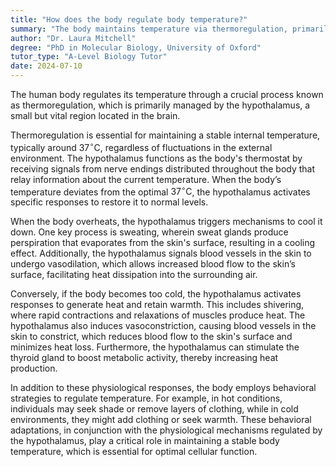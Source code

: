 ```yaml
---
title: "How does the body regulate body temperature?"
summary: "The body maintains temperature via thermoregulation, primarily managed by the hypothalamus in the brain."
author: "Dr. Laura Mitchell"
degree: "PhD in Molecular Biology, University of Oxford"
tutor_type: "A-Level Biology Tutor"
date: 2024-07-10
---
```


The human body regulates its temperature through a crucial process known as thermoregulation, which is primarily managed by the hypothalamus, a small but vital region located in the brain.

Thermoregulation is essential for maintaining a stable internal temperature, typically around $37^\circ \mathrm{C}$, regardless of fluctuations in the external environment. The hypothalamus functions as the body's thermostat by receiving signals from nerve endings distributed throughout the body that relay information about the current temperature. When the body’s temperature deviates from the optimal $37^\circ \mathrm{C}$, the hypothalamus activates specific responses to restore it to normal levels.

When the body overheats, the hypothalamus triggers mechanisms to cool it down. One key process is sweating, wherein sweat glands produce perspiration that evaporates from the skin's surface, resulting in a cooling effect. Additionally, the hypothalamus signals blood vessels in the skin to undergo vasodilation, which allows increased blood flow to the skin’s surface, facilitating heat dissipation into the surrounding air.

Conversely, if the body becomes too cold, the hypothalamus activates responses to generate heat and retain warmth. This includes shivering, where rapid contractions and relaxations of muscles produce heat. The hypothalamus also induces vasoconstriction, causing blood vessels in the skin to constrict, which reduces blood flow to the skin's surface and minimizes heat loss. Furthermore, the hypothalamus can stimulate the thyroid gland to boost metabolic activity, thereby increasing heat production.

In addition to these physiological responses, the body employs behavioral strategies to regulate temperature. For example, in hot conditions, individuals may seek shade or remove layers of clothing, while in cold environments, they might add clothing or seek warmth. These behavioral adaptations, in conjunction with the physiological mechanisms regulated by the hypothalamus, play a critical role in maintaining a stable body temperature, which is essential for optimal cellular function.
    